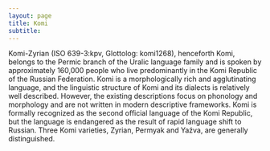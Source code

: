 ```yaml
---
layout: page
title: Komi
subtitle: 
---
```


Komi-Zyrian (ISO 639-3:kpv, Glottolog: komi1268), henceforth Komi, belongs to the Permic branch of the Uralic language family and is spoken by approximately 160,000 people who live predominantly in the Komi Republic of the Russian Federation. Komi is a morphologically rich and agglutinating language, and the linguistic structure of Komi and its dialects is relatively well described. However, the existing descriptions focus on phonology and morphology and are not written in modern descriptive frameworks. Komi is formally recognized as the second official language of the Komi Republic, but the language is endangered as the result of rapid language shift to Russian. Three Komi varieties, Zyrian, Permyak and Yaźva, are generally distinguished.
